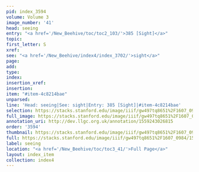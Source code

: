 ```yaml
---
pid: index_3594
volume: Volume 3
image_number: '41'
head: seeing
entry: "<a href='/New_Beehive/toc/toc2_103/'>385 [Sight]</a>"
topic: 
first_letter: S
xref: 
see: "<a href='/New_Beehive/index4/index_3702/'>sight</a>"
page: 
add: 
type: 
index: 
insertion_xref: 
insertion: 
item: "#item-4c8214bae"
unparsed: 
line: 'Head: seeing|See: sight|Entry: 385 [Sight]|#item-4c8214bae'
selection: https://stacks.stanford.edu/image/iiif/gw497tq8651%2F1607_0984/1598,2900,672,169/full/0/default.jpg
full_image: https://stacks.stanford.edu/image/iiif/gw497tq8651%2F1607_0984/full/full/0/default.jpg
annotation_uri: http://dev.llgc.org.uk/annotation/1559243026815
order: '3594'
thumbnail: https://stacks.stanford.edu/image/iiif/gw497tq8651%2F1607_0984/1598,2900,672,169/150,/0/default.jpg
full: https://stacks.stanford.edu/image/iiif/gw497tq8651%2F1607_0984/1598,2900,672,169/full/0/default.jpg
label: seeing
location: "<a href='/New_Beehive/toc/toc3_41/'>Full Page</a>"
layout: index_item
collection: index4
---
```

